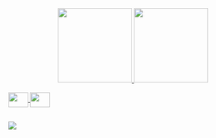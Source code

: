 


 
<div align="center">
  <a href="https://github.com/fernaandopauloo">
  <img height="150em" src="https://github-readme-stats.vercel.app/api?username=fernaandopauloo&show_icons=true&theme=dark&include_all_commits=true&count_private=true"/>
  <img height="150em" src="https://github-readme-stats.vercel.app/api/top-langs/?username=fernaandopauloo&layout=compact&langs_count=0&theme=dark"/>
</div>
 
 
 </div>
<div style="display: inline_block"><br>
  <img align="center" alt="" height="30" width="40" src="https://cdn.jsdelivr.net/gh/devicons/devicon/icons/cplusplus/cplusplus-original.svg">
  <img align="center" alt="" height="30" width="40" src="https://cdn.jsdelivr.net/gh/devicons/devicon/icons/vscode/vscode-original.svg">

</div>


## 
 
 <div>
  
  <a href="https://instagram.com/fernaandopauloo" target="_blank"><img src="https://img.shields.io/badge/-Instagram-%23E4405F?style=for-the-badge&logo=instagram&logoColor=white" target="_blank"></a>
   
  <div/> 

  
